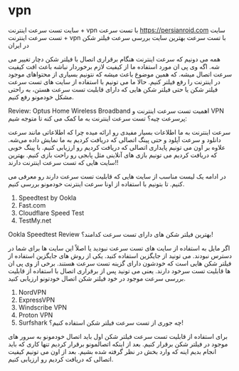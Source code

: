 # vpn
سایت تست سرعت اینترنت + vpn با تست سرعت
https://persianroid.com
سایت تست سرعت اینترنت + vpn با تست سرعت
بهترین سایت بررسی سرعت فیلتر شکن در ایران

همه می‌ دونیم که سرعت اینترنت هنگام برقراری اتصال با فیلتر شکن دچار تغییر می‌ شه. اگه وی پی ان مورد استفاده ما از کیفیت لازم برخوردار نباشه باعث افت کیفیت سرعت اتصال میشه. که همین موضوع باعث میشه که نتونیم بسیاری از محتواهای موجود در اینترنت را رفع فیلتر کنیم.
حالا ما می‌ تونیم با استفاده از سایت‌ های تست سرعت فیلتر شکن یا حتی فیلتر شکن‌ هایی که دارای قابلیت تست سرعت هستن، به راحتی مشکل خودمونو رفع کنیم.

Review: Optus Home Wireless Broadband
اهمیت تست سرعت اینترنت و VPN پرسرعت چیه؟
تست سرعت اینترنت به ما کمک می‌ کنه تا متوجه شیم:

سرعت اینترنت به ما اطلاعات بسیار مفیدی رو ارائه میده چرا که اطلاعاتی مانند سرعت دانلود و سرعت آپلود و حتی پینگ اتصالی که دریافت کردیم به ما نمایش داده می‌شه. علاوه بر اون می‌ تونیم پایداری اتصالی که دریافت کردیم رو ارزیابی کنیم. با پینگ خوبی که دریافت کردیم می‌ تونیم بازی‌ های آنلاینی مثل پابجی رو راحت بازی کنیم.
بهترین سایت‌ هایی که تست سرعت اینترنت دارند!!

در ادامه یک لیست مناسب از سایت‌ هایی که قابلیت تست سرعت دارند رو معرفی می‌ کنیم. تا بتونیم با استفاده از اونا سرعت اینترنت خودمونو بررسی کنیم.

1. Speedtest by Ookla
2. Fast.com
3. Cloudflare Speed Test
4. TestMy.net

Ookla Speedtest Review
بهترین فیلتر شکن‌ های دارای تست سرعت کدامند؟!

اگر مایل به استفاده از سایت‌ های تست سرعت نبودید یا اصلاً این سایت‌ ها برای شما در دسترس نبودند. می‌ تونید از جایگزین استفاده کنید.
یکی از روش‌ های جایگزین استفاده از فیلتر شکن‌ هایی است که خودشون دارای گزینه تست سرعت هستند. برخی از وی پی ان‌ ها قابلیت تست سرخود دارند. یعنی می‌ تونید پس از برقراری اتصال با استفاده از قابلیت بررسی سرعت موجود در خود فیلتر شکن اتصال خودتونو ارزیابی کنید.

1. NordVPN
2. ExpressVPN
3. Windscribe VPN
4. Proton VPN
5. Surfshark
چه جوری از تست سرعت فیلتر شکن استفاده کنیم؟!

برای استفاده از قابلیت تست سرعت فیلتر شکن اول باید اتصال خودمونو به سرور های موجود در فیلتر شکن برقرار کنیم. بعد از اینکه اتصالمونو برقرار کردیم تنها کاری که باید انجام بدیم اینه که وارد بخش در نظر گرفته شده بشیم. بعد از اون می‌ تونیم کیفیت اتصالی که دریافت کردیم رو ارزیابی کنیم.
